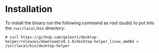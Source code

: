 # Installation
To install the binary run the following command as root (sudo) to put into the `/usr/local/bin` directory:
```
# curl https://github.com/galexrt/desktop-helper/releases/download/v0.1.0/desktop-helper_linux_amd64 > /usr/local/bin/desktop-helper
```

